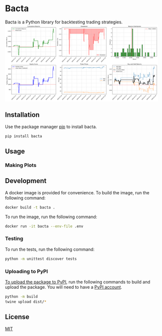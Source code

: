 # Bacta

Bacta is a Python library for backtesting trading strategies.
![symbols](img/performance_analysis.png)

## Installation

Use the package manager [pip](https://pip.pypa.io/en/stable/) to install bacta.

```bash
pip install bacta
```

## Usage

### Making Plots

## Development

A docker image is provided for convenience. To build the image, run the following command:

```bash
docker build -t bacta . 
```

To run the image, run the following command:

```bash
docker run -it bacta --env-file .env
```

### Testing

To run the tests, run the following command:

```bash
python -m unittest discover tests
```

### Uploading to PyPI

[To upload the package to PyPI](https://packaging.python.org/en/latest/tutorials/packaging-projects/), run the following commands to build and upload the package. You will need to have a [PyPI account](https://pypi.org/account/register/).

```bash
python -m build
twine upload dist/*
```


## License

[MIT](https://choosealicense.com/licenses/mit/)